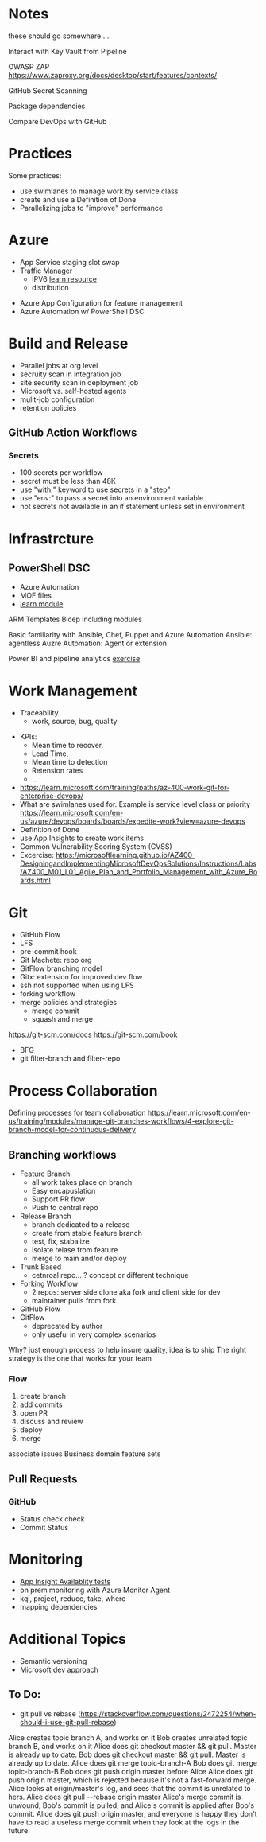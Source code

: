 # Notes
these should go somewhere ...

Interact with Key Vault from Pipeline

OWASP ZAP
https://www.zaproxy.org/docs/desktop/start/features/contexts/

GitHub Secret Scanning

Package dependencies    

Compare DevOps with GitHub

# Practices

Some practices: 
- use swimlanes to manage work by service class
- create and use a Definition of Done
- Parallelizing jobs to "improve" performance

# Azure 
* App Service staging slot swap
* Traffic Manager 
    * IPV6 [learn resource](https://learn.microsoft.com/training/modules/implement-canary-releases-dark-launching/3-examine-traffic-manager)
    * distribution
- Azure App Configuration for feature management 
- Azure Automation w/ PowerShell DSC


# Build and Release
* Parallel jobs at org level
* secruity scan in integration job
* site security scan in deployment job
* Microsoft vs. self-hosted agents
* mulit-job configuration
* retention policies

## GitHub Action Workflows
### Secrets
* 100 secrets per workflow
* secret must be less than 48K
* use "with:" keyword to use secrets in a "step"
* use "env:" to pass a secret into an environment variable
* not secrets not available in an if statement unless set in environment

# Infrastrcture

## PowerShell DSC
- Azure Automation
- MOF files
- [learn module](https://learn.microsoft.com/training/modules/implement-desired-state-configuration-dsc/4-explore-azure-automation)

ARM Templates
Bicep including modules

Basic familiarity with Ansible, Chef, Puppet and Azure Automation
Ansible: agentless
Auzre Automation: Agent or extension

Power BI and pipeline analytics [exercise](https://learn.microsoft.com/training/modules/create-release-pipeline/6-monitor-pipeline-health)

# Work Management
- Traceability
  - work, source, bug, quality
* KPIs: 
  * Mean time to recover, 
  * Lead Time, 
  * Mean time to detection
  * Retension rates
  * ...
* https://learn.microsoft.com/training/paths/az-400-work-git-for-enterprise-devops/
* What are swimlanes used for. Example is service level class or priority https://learn.microsoft.com/en-us/azure/devops/boards/boards/expedite-work?view=azure-devops
* Definition of Done
* use App Insights to create work items
* Common Vulnerability Scoring System (CVSS) 
* Excercise: https://microsoftlearning.github.io/AZ400-DesigningandImplementingMicrosoftDevOpsSolutions/Instructions/Labs/AZ400_M01_L01_Agile_Plan_and_Portfolio_Management_with_Azure_Boards.html

# Git
* GitHub Flow
* LFS
* pre-commit hook
* Git Machete: repo org
* GitFlow branching model
* Gitx: extension for improved dev flow
* ssh not supported when using LFS
* forking workflow
* merge policies and strategies
    * merge commit
    * squash and merge
 
 https://git-scm.com/docs
 https://git-scm.com/book


* BFG
* git filter-branch and filter-repo


# Process Collaboration

Defining processes for team collaboration
https://learn.microsoft.com/en-us/training/modules/manage-git-branches-workflows/4-explore-git-branch-model-for-continuous-delivery


## Branching workflows
* Feature Branch
    * all work takes place on branch
    * Easy encapuslation
    * Support PR flow
    - Push to central repo
* Release Branch
    * branch dedicated to a release
    * create from stable feature branch
    * test, fix, stabalize
    * isolate relase from feature
    * merge to main and/or deploy 
* Trunk Based
    * cetnroal repo...
    ? concept or different technique
* Forking Workflow
    * 2 repos: server side clone aka fork and client side for dev
    * maintainer pulls from fork
* GitHub Flow
* GitFlow
    * deprecated by author
    * only useful in very complex scenarios

Why? just enough process to help insure quality, idea is to ship
The right strategy is the one that works for your team

### Flow
1. create branch
2. add commits
3. open PR
4. discuss and review
5. deploy
6. merge

associate issues
Business domain feature sets

## Pull Requests
### GitHub
* Status check check
* Commit Status


# Monitoring
* [App Insight Availablity tests](https://learn.microsoft.com/en-us/azure/azure-monitor/app/availability?tabs=standard)
* on prem monitoring with Azure Monitor Agent
* kql, project, reduce, take, where
* mapping dependencies

# Additional Topics
- Semantic versioning
- Microsoft dev approach

## To Do:
* git pull vs rebase (https://stackoverflow.com/questions/2472254/when-should-i-use-git-pull-rebase)

Alice creates topic branch A, and works on it
Bob creates unrelated topic branch B, and works on it
Alice does git checkout master && git pull. Master is already up to date.
Bob does git checkout master && git pull. Master is already up to date.
Alice does git merge topic-branch-A
Bob does git merge topic-branch-B
Bob does git push origin master before Alice
Alice does git push origin master, which is rejected because it's not a fast-forward merge.
Alice looks at origin/master's log, and sees that the commit is unrelated to hers.
Alice does git pull --rebase origin master
Alice's merge commit is unwound, Bob's commit is pulled, and Alice's commit is applied after Bob's commit.
Alice does git push origin master, and everyone is happy they don't have to read a useless merge commit when they look at the logs in the future.

